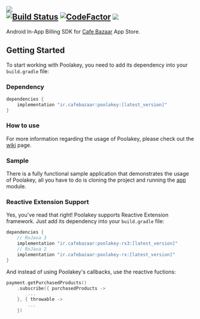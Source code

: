 <img src="https://github.com/PHELAT/Poolakey/raw/master/asset/Poolakey.jpg"/><br/>
[![Build Status](https://travis-ci.org/cafebazaar/Poolakey.svg?branch=master)](https://travis-ci.org/PHELAT/Poolakey)
[![CodeFactor](https://www.codefactor.io/repository/github/cafebazaar/poolakey/badge)](https://www.codefactor.io/repository/github/phelat/poolakey) [![](https://api.bintray.com/packages/m4hdi/Poolakey/Poolakey/images/download.svg)](https://bintray.com/beta/#/m4hdi/Poolakey?tab=packages)  
-
Android In-App Billing SDK for [Cafe Bazaar](https://cafebazaar.ir/?l=en) App Store.
## Getting Started
To start working with Poolakey, you need to add its dependency into your `build.gradle` file:
### Dependency
```groovy
dependencies {
    implementation "ir.cafebazaar:poolakey:[latest_version]"
}
```
### How to use
For more information regarding the usage of Poolakey, please check out the [wiki](https://github.com/PHELAT/Poolakey/wiki) page.
### Sample
There is a fully functional sample application that demonstrates the usage of Poolakey, all you have to do is cloning the project and running the [app](https://github.com/PHELAT/Poolakey/tree/master/app) module.
### Reactive Extension Support
Yes, you've read that right! Poolakey supports Reactive Extension framework. Just add its dependency into your `build.gradle` file:
```groovy
dependencies {
    // RxJava 3
    implementation "ir.cafebazaar:poolakey-rx3:[latest_version]"
    // RxJava 2
    implementation "ir.cafebazaar:poolakey-rx:[latest_version]"
}
```
And instead of using Poolakey's callbacks, use the reactive fuctions:
```kotlin
payment.getPurchasedProducts()
    .subscribe({ purchasedProducts ->
        ...
    }, { throwable ->
        ...
    })
```
